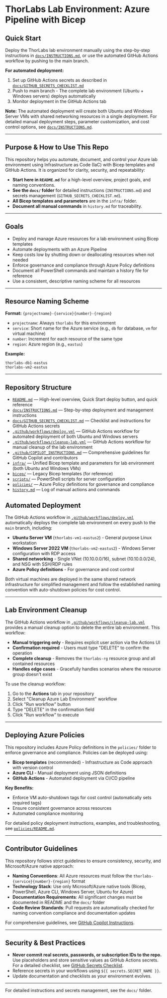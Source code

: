# ThorLabs Lab Environment: Azure Pipeline with Bicep

## Quick Start

Deploy the ThorLabs lab environment manually using the step-by-step instructions in [`docs/INSTRUCTIONS.md`](docs/INSTRUCTIONS.md), or use the automated GitHub Actions workflow by pushing to the main branch.

**For automated deployment:**
1. Set up GitHub Actions secrets as described in [`docs/GITHUB_SECRETS_CHECKLIST.md`](docs/GITHUB_SECRETS_CHECKLIST.md)
2. Push to main branch - The complete lab environment (Ubuntu + Windows servers) deploys automatically
3. Monitor deployment in the GitHub Actions tab

**Note:** The automated deployment will create both Ubuntu and Windows Server VMs with shared networking resources in a single deployment. For detailed manual deployment steps, parameter customization, and cost control options, see [`docs/INSTRUCTIONS.md`](docs/INSTRUCTIONS.md).

---

## Purpose & How to Use This Repo

This repository helps you automate, document, and control your Azure lab environment using Infrastructure as Code (IaC) with Bicep templates and GitHub Actions. It is organized for clarity, security, and repeatability:

- **Start here in `README.md`** for a high-level overview, project goals, and naming conventions.
- **See the `docs/` folder** for detailed instructions (`INSTRUCTIONS.md`) and secrets management (`GITHUB_SECRETS_CHECKLIST.md`).
- **All Bicep templates and parameters** are in the `infra/` folder.
- **Document all manual commands** in `history.md` for traceability.

---

## Goals

- Deploy and manage Azure resources for a lab environment using Bicep templates
- Automate deployments with an Azure Pipeline
- Keep costs low by shutting down or deallocating resources when not needed
- Enforce governance and compliance through Azure Policy definitions
- Document all PowerShell commands and maintain a history file for reference
- Use a consistent, descriptive naming scheme for all resources

---

## Resource Naming Scheme

**Format:** `{projectname}-{service}{number}-{region}`

- `projectname`: Always `thorlabs` for this environment
- `service`: Short name for the Azure service (e.g., `db` for database, `vm` for virtual machine)
- `number`: Increment for each resource of the same type
- `region`: Azure region (e.g., `eastus`)

**Example:**

```
thorlabs-db1-eastus
thorlabs-vm2-eastus
```

---

## Repository Structure

- [`README.md`](README.md) — High-level overview, Quick Start deploy button, and quick reference
- [`docs/INSTRUCTIONS.md`](docs/INSTRUCTIONS.md) — Step-by-step deployment and management instructions
- [`docs/GITHUB_SECRETS_CHECKLIST.md`](docs/GITHUB_SECRETS_CHECKLIST.md) — Checklist and instructions for GitHub Actions secrets
- [`.github/workflows/deploy.yml`](.github/workflows/deploy.yml) — GitHub Actions workflow for automated deployment of both Ubuntu and Windows servers
- [`.github/workflows/cleanup-lab.yml`](.github/workflows/cleanup-lab.yml) — GitHub Actions workflow for manual cleanup of the lab environment
- [`.github/COPILOT_INSTRUCTIONS.md`](.github/COPILOT_INSTRUCTIONS.md) — Comprehensive guidelines for GitHub Copilot and contributors
- [`infra/`](infra/) — Unified Bicep template and parameters for lab environment (both Ubuntu and Windows VMs)
- [`bicep/`](bicep/) — Legacy Bicep templates (for reference)
- [`scripts/`](scripts/) — PowerShell scripts for server configuration
- [`policies/`](policies/) — Azure Policy definitions for governance and compliance
- [`history.md`](history.md) — Log of manual actions and commands

## Automated Deployment

The GitHub Actions workflow in [`.github/workflows/deploy.yml`](.github/workflows/deploy.yml) automatically deploys the complete lab environment on every push to the `main` branch, including:

- **Ubuntu Server VM** (`thorlabs-vm1-eastus2`) - General purpose Linux workstation  
- **Windows Server 2022 VM** (`thorlabs-vm2-eastus2`) - Windows Server configuration with RDP access
- **Shared networking** - Single VNet (10.10.0.0/16), subnet (10.10.0.0/24), and NSG with SSH/RDP rules
- **Azure Policy definitions** - For governance and cost control

Both virtual machines are deployed in the same shared network infrastructure for simplified management and follow the established naming convention with auto-shutdown policies for cost control.

---

## Lab Environment Cleanup

The GitHub Actions workflow in [`.github/workflows/cleanup-lab.yml`](.github/workflows/cleanup-lab.yml) provides a manual cleanup option to delete the entire lab environment. This workflow:

- **Manual triggering only** - Requires explicit user action via the Actions UI
- **Confirmation required** - Users must type "DELETE" to confirm the operation
- **Complete cleanup** - Removes the `thorlabs-rg` resource group and all contained resources
- **Handles edge cases** - Gracefully handles scenarios where the resource group doesn't exist

To use the cleanup workflow:
1. Go to the **Actions** tab in your repository
2. Select "Cleanup Azure Lab Environment" workflow
3. Click "Run workflow" button
4. Type "DELETE" in the confirmation field
5. Click "Run workflow" to execute

---

## Deploying Azure Policies

This repository includes Azure Policy definitions in the `policies/` folder to enforce governance and compliance. Policies can be deployed using:

- **Bicep templates** (recommended) - Infrastructure as Code approach with version control
- **Azure CLI** - Manual deployment using JSON definitions
- **GitHub Actions** - Automated deployment via CI/CD pipeline

**Key Benefits:**
- Enforce VM auto-shutdown tags for cost control (automatically sets required tags)
- Ensure consistent governance across resources
- Automated compliance monitoring

For detailed policy deployment instructions, examples, and troubleshooting, see [`policies/README.md`](policies/README.md).

---

## Contributor Guidelines

This repository follows strict guidelines to ensure consistency, security, and Microsoft/Azure native approach:

- **Naming Conventions**: All Azure resources must follow the `thorlabs-{service}{number}-{region}` format
- **Technology Stack**: Use only Microsoft/Azure native tools (Bicep, PowerShell, Azure CLI, Windows Server, Ubuntu for Azure)
- **Documentation Requirements**: All significant changes must be documented in README and the `docs/` folder
- **Code Review Standards**: Pull requests are automatically checked for naming convention compliance and documentation updates

For comprehensive guidelines, see [GitHub Copilot Instructions](.github/COPILOT_INSTRUCTIONS.md).

---

## Security & Best Practices

- **Never commit real secrets, passwords, or subscription IDs to the repo.** Use placeholders and store sensitive values as GitHub Actions secrets. For a detailed checklist, see [GitHub Secrets Checklist](docs/GITHUB_SECRETS_CHECKLIST.md).
- Reference secrets in your workflows using `${{ secrets.SECRET_NAME }}`.
- Update documentation and checklists as your environment evolves.

---

For detailed instructions and secrets management, see the `docs/` folder.
